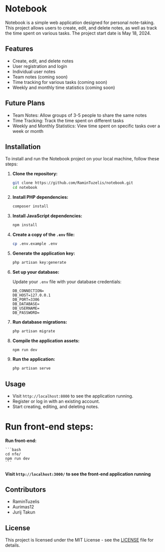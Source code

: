 # Notebook

Notebook is a simple web application designed for personal note-taking. This project allows users to create, edit, and delete notes, as well as track the time spent on various tasks. The project start date is May 18, 2024.

## Features

<ul>
    <li>Create, edit, and delete notes</li>
    <li>User registration and login</li>
    <li>Individual user notes</li>
    <li>Team notes (coming soon)</li>
    <li>Time tracking for various tasks (coming soon)</li>
    <li>Weekly and monthly time statistics (coming soon)</li>
</ul>

## Future Plans

<ul>
    <li>Team Notes: Allow groups of 3-5 people to share the same notes</li>
    <li>Time Tracking: Track the time spent on different tasks</li>
    <li>Weekly and Monthly Statistics: View time spent on specific tasks over a week or month</li>
</ul>

## Installation

To install and run the Notebook project on your local machine, follow these steps:

1. **Clone the repository:**

    ```bash
    git clone https://github.com/RaminTuzelis/notebook.git
    cd notebook
    ```

2. **Install PHP dependencies:**

    ```bash
    composer install
    ```

3. **Install JavaScript dependencies:**

    ```bash
    npm install
    ```

4. **Create a copy of the `.env` file:**

    ```bash
    cp .env.example .env
    ```

5. **Generate the application key:**

    ```bash
    php artisan key:generate
    ```

6. **Set up your database:**

   Update your `.env` file with your database credentials:

    ```plaintext
    DB_CONNECTION=
    DB_HOST=127.0.0.1
    DB_PORT=3306
    DB_DATABASE=
    DB_USERNAME=
    DB_PASSWORD=
    ```

7. **Run database migrations:**

    ```bash
    php artisan migrate
    ```

8. **Compile the application assets:**

    ```bash
    npm run dev
    ```
      
9. **Run the application:**

    ```bash
    php artisan serve
    ```

## Usage

- Visit `http://localhost:8000` to see the application running.
- Register or log in with an existing account.
- Start creating, editing, and deleting notes.


# Run front-end steps:

   **Run front-end:**

    ```bash
    cd nfe/
    npm run dev
    ```

#### Visit `http://localhost:3000/` to see the front-end application running

## Contributors

<ul>
    <li>RaminTuzelis</li>
    <li>Aurimas12</li>
    <li>Jurij Takun</li>
</ul>

## License

This project is licensed under the MIT License - see the [LICENSE](LICENSE) file for details.
